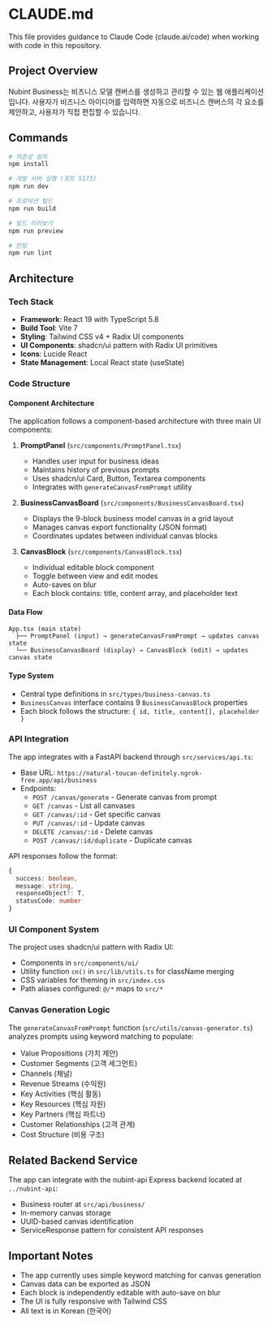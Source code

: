 # CLAUDE.md

This file provides guidance to Claude Code (claude.ai/code) when working with code in this repository.

## Project Overview

Nubint Business는 비즈니스 모델 캔버스를 생성하고 관리할 수 있는 웹 애플리케이션입니다. 사용자가 비즈니스 아이디어를 입력하면 자동으로 비즈니스 캔버스의 각 요소를 제안하고, 사용자가 직접 편집할 수 있습니다.

## Commands

```bash
# 의존성 설치
npm install

# 개발 서버 실행 (포트 5173)
npm run dev

# 프로덕션 빌드
npm run build

# 빌드 미리보기
npm run preview

# 린팅
npm run lint
```

## Architecture

### Tech Stack
- **Framework**: React 19 with TypeScript 5.8
- **Build Tool**: Vite 7
- **Styling**: Tailwind CSS v4 + Radix UI components
- **UI Components**: shadcn/ui pattern with Radix UI primitives
- **Icons**: Lucide React
- **State Management**: Local React state (useState)

### Code Structure

#### Component Architecture
The application follows a component-based architecture with three main UI components:

1. **PromptPanel** (`src/components/PromptPanel.tsx`)
   - Handles user input for business ideas
   - Maintains history of previous prompts
   - Uses shadcn/ui Card, Button, Textarea components
   - Integrates with `generateCanvasFromPrompt` utility

2. **BusinessCanvasBoard** (`src/components/BusinessCanvasBoard.tsx`)
   - Displays the 9-block business model canvas in a grid layout
   - Manages canvas export functionality (JSON format)
   - Coordinates updates between individual canvas blocks

3. **CanvasBlock** (`src/components/CanvasBlock.tsx`)
   - Individual editable block component
   - Toggle between view and edit modes
   - Auto-saves on blur
   - Each block contains: title, content array, and placeholder text

#### Data Flow
```
App.tsx (main state)
  ├── PromptPanel (input) → generateCanvasFromPrompt → updates canvas state
  └── BusinessCanvasBoard (display) → CanvasBlock (edit) → updates canvas state
```

#### Type System
- Central type definitions in `src/types/business-canvas.ts`
- `BusinessCanvas` interface contains 9 `BusinessCanvasBlock` properties
- Each block follows the structure: `{ id, title, content[], placeholder }`

### API Integration

The app integrates with a FastAPI backend through `src/services/api.ts`:
- Base URL: `https://natural-toucan-definitely.ngrok-free.app/api/business`
- Endpoints:
  - `POST /canvas/generate` - Generate canvas from prompt
  - `GET /canvas` - List all canvases
  - `GET /canvas/:id` - Get specific canvas
  - `PUT /canvas/:id` - Update canvas
  - `DELETE /canvas/:id` - Delete canvas
  - `POST /canvas/:id/duplicate` - Duplicate canvas

API responses follow the format:
```typescript
{
  success: boolean,
  message: string,
  responseObject?: T,
  statusCode: number
}
```

### UI Component System

The project uses shadcn/ui pattern with Radix UI:
- Components in `src/components/ui/`
- Utility function `cn()` in `src/lib/utils.ts` for className merging
- CSS variables for theming in `src/index.css`
- Path aliases configured: `@/*` maps to `src/*`

### Canvas Generation Logic

The `generateCanvasFromPrompt` function (`src/utils/canvas-generator.ts`) analyzes prompts using keyword matching to populate:
- Value Propositions (가치 제안)
- Customer Segments (고객 세그먼트)
- Channels (채널)
- Revenue Streams (수익원)
- Key Activities (핵심 활동)
- Key Resources (핵심 자원)
- Key Partners (핵심 파트너)
- Customer Relationships (고객 관계)
- Cost Structure (비용 구조)

## Related Backend Service

The app can integrate with the nubint-api Express backend located at `../nubint-api`:
- Business router at `src/api/business/`
- In-memory canvas storage
- UUID-based canvas identification
- ServiceResponse pattern for consistent API responses

## Important Notes

- The app currently uses simple keyword matching for canvas generation
- Canvas data can be exported as JSON
- Each block is independently editable with auto-save on blur
- The UI is fully responsive with Tailwind CSS
- All text is in Korean (한국어)